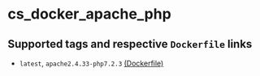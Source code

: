 cs_docker_apache_php
====================

## Supported tags and respective `Dockerfile` links
- `latest`, `apache2.4.33-php7.2.3`
  [(Dockerfile)][101]

[101]: https://github.com/fluent/fluentd-docker-image/blob/master/v0.12/alpine/Dockerfile
